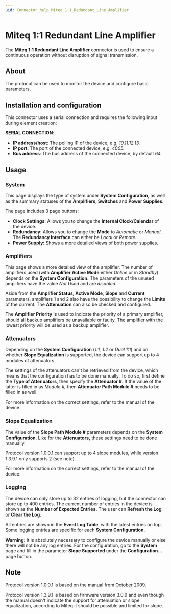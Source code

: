 ```yaml
---
uid: Connector_help_Miteq_1+1_Redundant_Line_Amplifier
---
```


# Miteq 1:1 Redundant Line Amplifier

The **Miteq 1:1 Redundant Line Amplifier** connector is used to ensure a continuous operation without disruption of signal transmission.

## About

The protocol can be used to monitor the device and configure basic parameters.

## Installation and configuration

This connector uses a serial connection and requires the following input during element creation:

**SERIAL CONNECTION**:

- **IP address/host**: The polling IP of the device, e.g. *10.11.12.13.*
- **IP port**: The port of the connected device, e.g. *4005.*
- **Bus address**: The bus address of the connected device, by default *64.*

## Usage

### System

This page displays the type of system under **System Configuration**, as well as the summary statuses of the **Amplifiers, Switches** and **Power Supplies**.

The page includes 3 page buttons:

- **Clock Settings**: Allows you to change the **Internal Clock/Calendar** of the device.
- **Redundancy**: Allows you to change the **Mode** to *Automatic* or *Manual*. The **Redundancy Interface** can either be *Local* or *Remote.*
- **Power Supply:** Shows a more detailed views of both power supplies.

### Amplifiers

This page shows a more detailed view of the amplifier. The number of amplifiers used (with **Amplifier Active Mode** either *Online* or in *Standby*) depends on the **System Configuration.** The parameters of the unused amplifiers have the value *Not Used* and are *disabled*.

Aside from the **Amplifier Status, Active Mode**, **Slope** and **Current** parameters, amplifiers 1 and 2 also have the possibility to change the **Limits** of the current. The **Attenuation** can also be checked and configured.

The **Amplifier Priority** is used to indicate the priority of a primary amplifier, should all backup amplifiers be unavailable or faulty. The amplifier with the lowest priority will be used as a backup amplifier.

### Attenuators

Depending on the **System Configuration** (*1:1, 1:2* or *Dual 1:1*) and on whether **Slope Equalization** is supported, the device can support up to 4 modules of attenuators.

The settings of the attenuators can't be retrieved from the device, which means that the configuration has to be done manually. To do so, first define the **Type of Attenuators**, then specify the **Attenuator \#**. If the value of the latter is filled in as *Module \#,* then **Attenuator Path Module \#** needs to be filled in as well.

For more information on the correct settings, refer to the manual of the device.

### Slope Equalization

The value of the **Slope Path Module \#** parameters depends on the **System Configuration**. Like for the **Attenuators,** these settings need to be done manually.

Protocol version 1.0.0.1 can support up to 4 slope modules, while version 1.3.9.1 only supports 2 (see note).

For more information on the correct settings, refer to the manual of the device.

### Logging

The device can only store up to 32 entries of logging, but the connector can store up to 400 entries. The current number of entries in the device is shown as the **Number of Expected Entries.** The user can **Refresh the Log** or **Clear the Log**.

All entries are shown in the **Event Log Table**, with the latest entries on top. Some logging entries are specific for each **System Configuration.**

**Warning:** It is absolutely necessary to configure the device manually or else there will not be any log entries. For the configuration, go to the **System** page and fill in the parameter **Slope Supported** under the **Configuration...** page button.

## Note

Protocol version 1.0.0.1 is based on the manual from October 2009.

Protocol version 1.3.9.1 is based on firmware version 3.0.9 and even though the manual doesn't indicate the support for attenuation or slope equalization, according to Miteq it should be possible and limited for slope.
